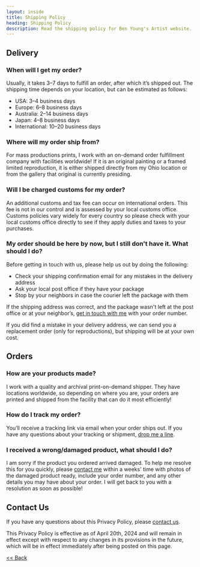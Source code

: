 ```yaml
---
layout: inside
title: Shipping Policy
heading: Shipping Policy
description: Read the shipping policy for Ben Young's Artist website.
---
```


## Delivery ##

### When will I get my order? ###

Usually, it takes 3–7 days to fulfill an order, after which it’s shipped out. The shipping time depends on your location, but can be estimated as follows:

  * USA: 3–4 business days
  * Europe: 6–8 business days
  * Australia: 2–14 business days
  * Japan: 4–8 business days
  * International: 10–20 business days

### Where will my order ship from? ###

For mass productions prints, I work with an on-demand order fulfillment company with facilities worldwide! If it is an original painting or a framed limited reproduction, it is either shipped directly from my Ohio location or from the gallery that original is currently presiding.

### Will I be charged customs for my order? ###

An additional customs and tax fee can occur on international orders. This fee is not in our control and is assessed by your local customs office. Customs policies vary widely for every country so please check with your local customs office directly to see if they apply duties and taxes to your purchases.

### My order should be here by now, but I still don't have it. What should I do? ###

Before getting in touch with us, please help us out by doing the following:

  * Check your shipping confirmation email for any mistakes in the delivery address
  * Ask your local post office if they have your package
  * Stop by your neighbors in case the courier left the package with them

If the shipping address was correct, and the package wasn't left at the post office or at your neighbor’s, [get in touch with me](/contact) with your order number.

If you did find a mistake in your delivery address, we can send you a replacement order (only for reproductions), but shipping will be at your own cost.
 
## Orders ##

### How are your products made? ###

I work with a quality and archival print-on-demand shipper. They have locations worldwide, so depending on where you are, your orders are printed and shipped from the facility that can do it most efficiently!

### How do I track my order? ###

You’ll receive a tracking link via email when your order ships out. If you have any questions about your tracking or shipment, [drop me a line](/contact).

### I received a wrong/damaged product, what should I do? ###

I am sorry if the product you ordered arrived damaged. To help me resolve this for you quickly, please [contact me](/contact) within a weeks' time with photos of the damaged product ready, include your order number, and any other details you may have about your order. I will get back to you with a resolution as soon as possible!


## Contact Us ##

If you have any questions about this Privacy Policy, please [contact us](/contact).

This Privacy Policy is effective as of April 20th, 2024 and will remain in effect except with respect to any changes in its provisions in the future, which will be in effect immediately after being posted on this page.

[<< Back](/shop)